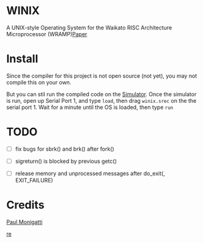 # WINIX
A UNIX-style Operating System for the Waikato RISC Architecture Microprocessor (WRAMP)[Paper](https://www.ncsu.edu/wcae/ISCA2002/submissions/pearson.pdf)

# Install
Since the compiler for this project is not open source (not yet), you may not compile this on your own. 

But you can stil run the compiled code on the [Simulator](https://sourceforge.net/projects/rexsimulator/). Once the simulator is run, open up Serial Port 1, and type ```load```, then drag ```winix.srec``` on the the serial port 1. Wait for a minute until the OS is loaded, then type ```run```

# TODO
- [ ] fix bugs for sbrk() and brk() after fork()
- [ ] sigreturn() is blocked by previous getc()
- [ ] release memory and unprocessed messages after do_exit(, EXIT_FAILURE)


# Credits
[Paul Monigatti](https://nz.linkedin.com/in/paulmonigatti)

[re](https://svn.code.sf.net/p/quake/svn/quake3/trunk/lcc/lib/)